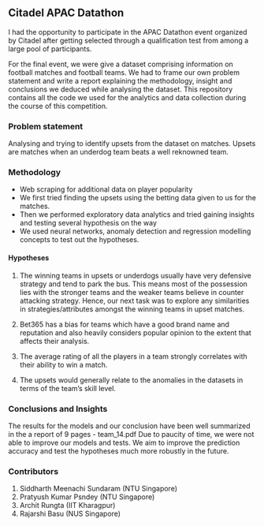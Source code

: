 ## Citadel APAC Datathon

I had the opportunity to participate in the APAC Datathon event organized by Citadel after getting selected through a 
qualification test from among a large pool of participants. 

For the final event, we were give a dataset comprising information on football matches and football teams. We had to frame our own 
problem statement and write a report explaining the methodology, insight and conclusions we deduced while analysing the dataset.
This repository contains all the code we used for the analytics and data collection during the course of this competition.


### Problem statement
Analysing and trying to identify upsets from the dataset on matches. Upsets are matches when an underdog team beats a well 
reknowned team.

### Methodology
* Web scraping for additional data on player popularity
* We first tried finding the upsets using the betting data given to us for the matches. 
* Then we performed exploratory data analytics and tried gaining insights and testing several hypothesis on the way
* We used neural networks, anomaly detection and regression modelling concepts to test out the hypotheses.

#### Hypotheses
1. The winning teams in upsets or underdogs usually have very defensive strategy and tend to park the bus. This means most
of the possession lies with the stronger teams and the weaker teams believe in counter attacking strategy. Hence, our next 
task was to explore any similarities in strategies/attributes amongst the winning teams in upset matches.

2. Bet365 has a bias for teams which have a good brand name and reputation and also heavily considers popular opinion to 
the extent that affects their analysis.

3. The average rating of all the players in a team strongly correlates with their ability to win a match.

4. The upsets would generally relate to the anomalies in the datasets in terms of the team’s skill level.

### Conclusions and Insights
The results for the models and our conclusion have been well summarized in the a report of 9 pages - team_14.pdf
Due to paucity of time, we were not able to improve our models and tests. We aim to improve the prediction accuracy and test
the hypotheses much more robustly in the future.

### Contributors
1. Siddharth Meenachi Sundaram (NTU Singapore)
2. Pratyush Kumar Psndey (NTU Singapore)
3. Archit Rungta (IIT Kharagpur)
4. Rajarshi Basu (NUS Singapore)


